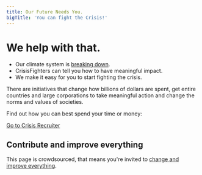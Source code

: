 ```yaml
---
title: Our Future Needs You.
bigTitle: 'You can fight the Crisis!'
---
```

# We help with that.

* Our climate system is [breaking down](https://rebellion.earth/the-truth/the-emergency).
* CrisisFighters can tell you how to have meaningful impact.
* We make it easy for you to start fighting the crisis.

There are initiatives that change how billions of dollars are spent, get entire countries and large corporations to take meaningful action and change the norms and values of societies.

Find out how you can best spend your time or money:

<a href="/recruiter" class="button button-primary">Go to <span class="button-text-highlight">Crisis Recruiter</span></a>

## Contribute and improve everything

This page is crowdsourced, that means you're invited to [change and improve everything](/contribute).